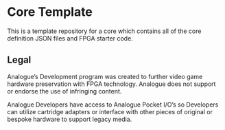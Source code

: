 # Core Template
This is a template repository for a core which contains all of the core definition JSON files and FPGA starter code.

## Legal
Analogue’s Development program was created to further video game hardware preservation with FPGA technology. Analogue does not support or endorse the use of infringing content.

Analogue Developers have access to Analogue Pocket I/O’s so Developers can utilize cartridge adapters or interface with other pieces of original or bespoke hardware to support legacy media.
